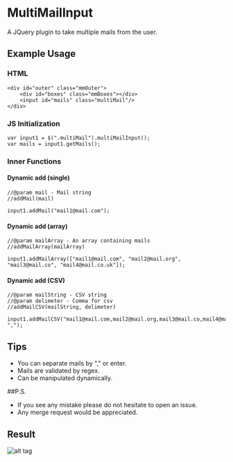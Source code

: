 # MultiMailInput

A JQuery plugin to take multiple mails from the user.

## Example Usage

### HTML

```
<div id="outer" class="mmOuter">
	<div id="boxes" class="mmBoxes"></div>
	<input id="mails" class="multiMail"/>
</div>
```

### JS Initialization

```
var input1 = $(".multiMail").multiMailInput();
var mails = input1.getMails();
```

### Inner Functions

#### Dynamic add (single)

```
//@param mail - Mail string
//addMail(mail)

input1.addMail("mail1@mail.com");
```

#### Dynamic add (array)

```
//@param mailArray - An array containing mails
//addMailArray(mailArray)

input1.addMailArray(["mail1@mail.com", "mail2@mail.org", "mail3@mail.co", "mail4@mail.co.uk"]);
```

#### Dynamic add (CSV)

```
//@param mailString - CSV string 
//@param delimeter - Comma for csv 
//addMailCSV(mailString, delimeter)

input1.addMailCSV("mail1@mail.com,mail2@mail.org,mail3@mail.co,mail4@mail.co.uk", ",");
```

## Tips

* You can separate mails by "," or enter.
* Mails are validated by regex.
* Can be manipulated dynamically.

##P.S.

* If you see any mistake please do not hesitate to open an issue. 
* Any merge request would be appreciated.

## Result

![alt tag](http://image.prntscr.com/image/d8a9d701fe7d4020b474a2ec376d7158.png)